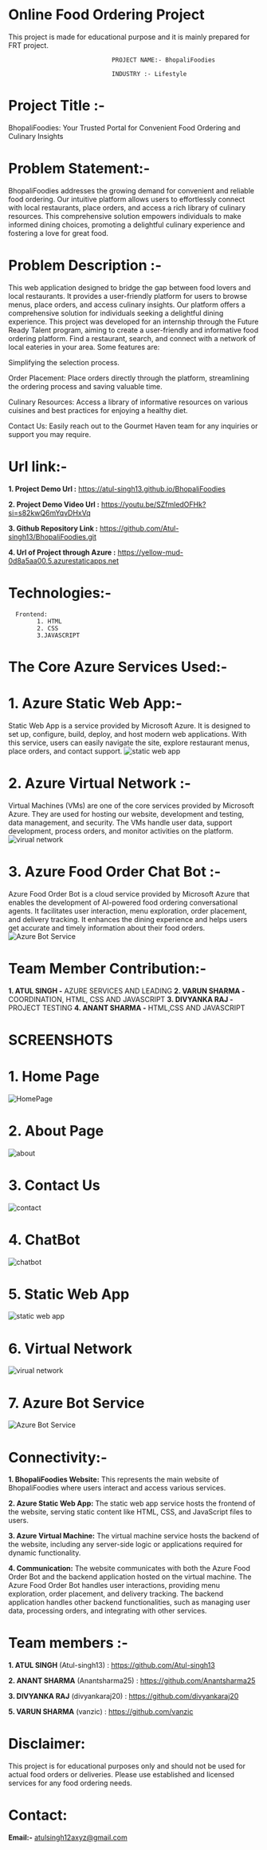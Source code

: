 # Online Food Ordering Project

This project is made for educational purpose and it is mainly prepared for FRT project.

                                 PROJECT NAME:- BhopaliFoodies
   
                                 INDUSTRY :- Lifestyle
# Project Title :-

BhopaliFoodies: Your Trusted Portal for Convenient Food Ordering and Culinary Insights                                
      
# Problem Statement:-

BhopaliFoodies addresses the growing demand for convenient and reliable food ordering. Our intuitive platform allows users to effortlessly connect with local restaurants, place orders, and access a rich library of culinary resources. This comprehensive solution empowers individuals to make informed dining choices, promoting a delightful culinary experience and fostering a love for great food.

# Problem Description :-

This web application designed to bridge the gap between food lovers and local restaurants. It provides a user-friendly platform for users to browse menus, place orders, and access culinary insights. Our platform offers a comprehensive solution for individuals seeking a delightful dining experience. This project was developed for an internship through the Future Ready Talent program, aiming to create a user-friendly and informative food ordering platform. Find a restaurant, search, and connect with a network of local eateries in your area. Some features are:

Simplifying the selection process.

Order Placement: Place orders directly through the platform, streamlining the ordering process and saving valuable time.

Culinary Resources: Access a library of informative resources on various cuisines and best practices for enjoying a healthy diet.

Contact Us: Easily reach out to the Gourmet Haven team for any inquiries or support you may require.


# Url link:-

**1. Project Demo Url :** https://atul-singh13.github.io/BhopaliFoodies

**2. Project Demo Video Url :** https://youtu.be/SZfmledOFHk?si=s82kwQ6mYqvDHxVq

**3. Github Repository Link :** https://github.com/Atul-singh13/BhopaliFoodies.git

**4. Url of Project through Azure :** https://yellow-mud-0d8a5aa00.5.azurestaticapps.net


# Technologies:- 

      Frontend:
            1. HTML 
            2. CSS 
            3.JAVASCRIPT

# The Core Azure Services Used:- 

# 1. Azure Static Web App:-
Static Web App is a service provided by Microsoft Azure. It is designed to set up, configure, build, deploy, and host modern web applications. With this service, users can easily navigate the site, explore restaurant menus, place orders, and contact support.
![static web app](https://github.com/Atul-singh13/BhopaliFoodies/assets/148680832/0f4622cd-c053-4ece-8142-ea0c970b0e16)



# 2. Azure Virtual Network :-
Virtual Machines (VMs) are one of the core services provided by Microsoft Azure. They are used for hosting our website, development and testing, data management, and security. The VMs handle user data, support development, process orders, and monitor activities on the platform.
![virual network](https://github.com/Atul-singh13/BhopaliFoodies/assets/148680832/9dd255cc-b499-41dc-95a8-22643e663b1d)




# 3. Azure Food Order Chat Bot :-
Azure Food Order Bot is a cloud service provided by Microsoft Azure that enables the development of AI-powered food ordering conversational agents. It facilitates user interaction, menu exploration, order placement, and delivery tracking. It enhances the dining experience and helps users get accurate and timely information about their food orders.
![Azure Bot Service](https://github.com/Atul-singh13/BhopaliFoodies/assets/148680832/102bb83e-119e-47a5-8f72-730c7536c196)



# Team Member Contribution:-
**1. ATUL SINGH -** AZURE SERVICES AND LEADING
**2. VARUN SHARMA -** COORDINATION, HTML, CSS AND JAVASCRIPT
**3. DIVYANKA RAJ -** PROJECT TESTING
**4. ANANT SHARMA -** HTML,CSS AND JAVASCRIPT
   
#                              SCREENSHOTS

# 1. Home Page
![HomePage](https://github.com/Atul-singh13/BhopaliFoodies/assets/148680832/5b9789ab-ce04-47f9-be08-9d49da3b2ed0)

# 2. About Page
![about](https://github.com/Atul-singh13/BhopaliFoodies/assets/148680832/f56097d6-4a75-48ac-b1c0-7416c2645f9f)

# 3. Contact Us
![contact](https://github.com/Atul-singh13/BhopaliFoodies/assets/148680832/ab3469e5-7b49-4bca-8c55-8ba18c9bf11a)

# 4. ChatBot
![chatbot](https://github.com/Atul-singh13/BhopaliFoodies/assets/148680832/636ef188-84f6-443c-89ba-98ff6724831a)

# 5. Static Web App
![static web app](https://github.com/Atul-singh13/BhopaliFoodies/assets/148680832/0b04d1d2-4ecc-4b24-952c-7d538d7f4298)

# 6. Virtual Network
![virual network](https://github.com/Atul-singh13/BhopaliFoodies/assets/148680832/9804cd16-bfbe-4112-b427-568eb8a2514c)

# 7. Azure Bot Service
![Azure Bot Service](https://github.com/Atul-singh13/BhopaliFoodies/assets/148680832/ae8d3215-e8e9-40fc-b244-54c89363ad9f)







# Connectivity:- 
**1. BhopaliFoodies Website:** This represents the main website of BhopaliFoodies where users interact and access various services.

**2. Azure Static Web App:** The static web app service hosts the frontend of the website, serving static content like HTML, CSS, and JavaScript files to users.

**3. Azure Virtual Machine:** The virtual machine service hosts the backend of the website, including any server-side logic or applications required for dynamic functionality.

**4. Communication:** The website communicates with both the Azure Food Order Bot and the backend application hosted on the virtual machine. The Azure Food Order Bot handles user interactions, providing menu exploration, order placement, and delivery tracking. The backend application handles other backend functionalities, such as managing user data, processing orders, and integrating with other services.



# Team members :-

**1. ATUL SINGH**
         (Atul-singh13) : https://github.com/Atul-singh13

**2. ANANT SHARMA** 
        (Anantsharma25) : https://github.com/Anantsharma25

**3. DIVYANKA RAJ**
       (divyankaraj20) : https://github.com/divyankaraj20

**5. VARUN SHARMA** 
      (vanzic)  : https://github.com/vanzic


# Disclaimer: 
This project is for educational purposes only and should not be used for actual food orders or deliveries. 
Please use established and licensed services for any food ordering needs.

# Contact:
**Email:-** atulsingh12axyz@gmail.com

